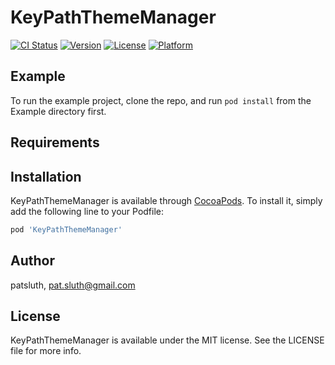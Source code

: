 # KeyPathThemeManager

[![CI Status](https://img.shields.io/travis/patsluth/KeyPathThemeManager.svg?style=flat)](https://travis-ci.org/patsluth/KeyPathThemeManager)
[![Version](https://img.shields.io/cocoapods/v/KeyPathThemeManager.svg?style=flat)](https://cocoapods.org/pods/KeyPathThemeManager)
[![License](https://img.shields.io/cocoapods/l/KeyPathThemeManager.svg?style=flat)](https://cocoapods.org/pods/KeyPathThemeManager)
[![Platform](https://img.shields.io/cocoapods/p/KeyPathThemeManager.svg?style=flat)](https://cocoapods.org/pods/KeyPathThemeManager)

## Example

To run the example project, clone the repo, and run `pod install` from the Example directory first.

## Requirements

## Installation

KeyPathThemeManager is available through [CocoaPods](https://cocoapods.org). To install
it, simply add the following line to your Podfile:

```ruby
pod 'KeyPathThemeManager'
```

## Author

patsluth, pat.sluth@gmail.com

## License

KeyPathThemeManager is available under the MIT license. See the LICENSE file for more info.
